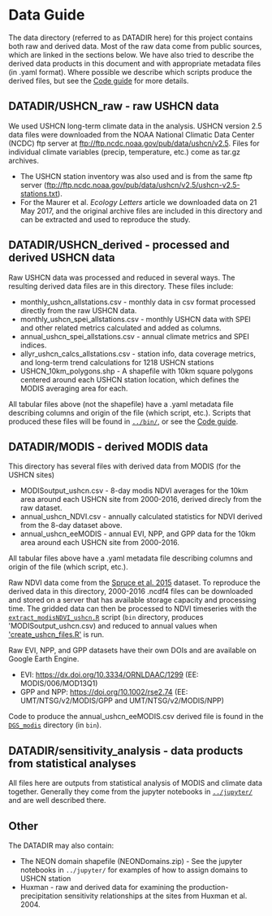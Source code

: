 # Data Guide

The data directory (referred to as DATADIR here) for this project contains both raw and derived data. Most of the raw data come from public sources, which are linked in the sections below. We have also tried to describe the derived data products in this document and with appropriate metadata files (in .yaml format). Where possible we describe which scripts produce the derived files, but see the [Code guide](code_guide.md) for more details.

## DATADIR/USHCN_raw - raw USHCN data

We used USHCN long-term climate data in the analysis. USHCN version 2.5 data files were downloaded from the NOAA National Climatic Data Center (NCDC) ftp server at <ftp://ftp.ncdc.noaa.gov/pub/data/ushcn/v2.5>. Files for individual climate variables (precip, temperature, etc.) come as tar.gz archives.
* The USHCN station inventory was also used and is from the same ftp server (<ftp://ftp.ncdc.noaa.gov/pub/data/ushcn/v2.5/ushcn-v2.5-stations.txt>).
* For the Maurer et al. _Ecology Letters_ article we downloaded data on 21 May 2017, and the original archive files are included in this directory and can be extracted and used to reproduce the study.

## DATADIR/USHCN_derived - processed and derived USHCN data

Raw USHCN data was processed and reduced in several ways. The resulting derived data files are in this directory. These files include:

* monthly_ushcn_allstations.csv - monthly data in csv format processed directly from the raw USHCN data.
* monthly_ushcn_spei_allstations.csv - monthly USHCN data with SPEI and other related metrics calculated and added as columns.
* annual_ushcn_spei_allstations.csv - annual climate metrics and SPEI indices.
* allyr_ushcn_calcs_allstations.csv - station info, data coverage metrics, and long-term trend calculations for 1218 USHCN stations
* USHCN_10km_polygons.shp - A shapefile with 10km square polygons centered around each USHCN station location, which defines the MODIS averaging area for each.

All tabular files above (not the shapefile) have a .yaml metadata file describing columns and origin of the file (which script, etc.). Scripts that produced these files will be found in [`../bin/`](../bin/), or see the [Code guide](code_guide.md).

## DATADIR/MODIS - derived MODIS data

This directory has several files with derived data from MODIS (for the USHCN sites)

* MODISoutput_ushcn.csv - 8-day modis NDVI averages for the 10km area around each USHCN site from 2000-2016, derived direcly from the raw dataset.
* annual_ushcn_NDVI.csv - annually calculated statistics for NDVI derived from the 8-day dataset above.
* annual_ushcn_eeMODIS - annual EVI, NPP, and GPP data for the 10km area around each USHCN site from 2000-2016.

All tabular files above have a .yaml metadata file describing columns and origin of the file (which script, etc.).

Raw NDVI data come from the [Spruce et al. 2015](https://doi.org/10.3334/ORNLDAAC/1299) dataset. To reproduce the derived data in this directory, 2000-2016 .ncdf4 files can be downloaded and stored on a server that has available storage capacity and processing time. The gridded data can then be processed to NDVI timeseries with the [`extract_modisNDVI_ushcn.R`](../bin/extract_modisNDVI_ushcn.R) script (`bin` directory, produces 'MODISoutput_ushcn.csv) and reduced to annual values when ['create_ushcn_files.R'](../bin/create_USHCN_files.R) is run.

Raw EVI, NPP, and GPP datasets have their own DOIs and are available on Google Earth Engine.

* EVI: <https://dx.doi.org/10.3334/ORNLDAAC/1299> (EE: MODIS/006/MOD13Q1)
* GPP and NPP: <https://doi.org/10.1002/rse2.74> (EE: UMT/NTSG/v2/MODIS/GPP and UMT/NTSG/v2/MODIS/NPP)

Code to produce the annual_ushcn_eeMODIS.csv derived file is found in the [`DGS_modis`](../bin/DGS_modis/) directory (in `bin`).

## DATADIR/sensitivity_analysis - data products from statistical analyses

All files here are outputs from statistical analysis of MODIS and climate data together. Generally they come from the jupyter notebooks in [`../jupyter/`](../jupyter/) and are well described there.

## Other

The DATADIR may also contain:

* The NEON domain shapefile (NEONDomains.zip) - See the jupyter notebooks in `../jupyter/` for examples of how to assign domains to USHCN station
* Huxman - raw and derived data for examining the production-precipitation sensitivity relationships at the sites from Huxman et al. 2004.
